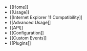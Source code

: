 * [[Home]]
* [[Usage]]
* [[Internet Explorer 11 Compatibility]]
* [[Advanced Usage]]
* [[API]]
* [[Configuration]]
* [[Custom Events]]
* [[Plugins]]
